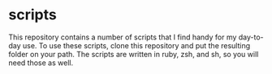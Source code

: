 # scripts

This repository contains a number of scripts that I find handy for my day-to-day
use. To use these scripts, clone this repository and put the resulting folder on
your path. The scripts are written in ruby, zsh, and sh, so you will need those
as well.
